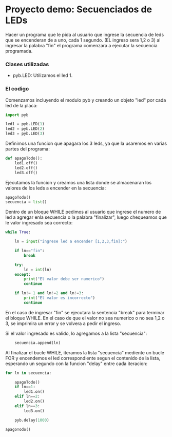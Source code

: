 # Proyecto demo: Secuenciados de LEDs
Hacer un programa que le pida al usuario que ingrese la secuencia de leds que se encenderan de a uno, cada 1 segundo. (EL ingreso sera 1,2 o 3) 
al ingresar la palabra "fin" el programa comenzara a ejecutar la secuencia programada.

### Clases utilizadas
  - pyb.LED: Utilizamos el led 1.

### El codigo

Comenzamos incluyendo el modulo pyb y creando un objeto "led" por cada led de la placa:

```python
import pyb

led1 = pyb.LED(1)
led2 = pyb.LED(2)
led3 = pyb.LED(3)
```

Definimos una funcion que apagara los 3 leds, ya que la usaremos en varias partes del programa:

```python
def apagoTodo():
	led1.off()
	led2.off()
	led3.off()
```

Ejecutamos la funcion y creamos una lista donde se almacenaran los valores de los leds a encender en la secuencia:

```python
apagoTodo()
secuencia = list()
```

Dentro de un bloque WHILE pedimos al usuario que ingrese el numero de led a agregar enla secuencia o la palabra "finalizar", luego chequeamos
que le valor ingresado sea correcto:

```python
while True:

	ln = input("ingrese led a encender [1,2,3,fin]:")

	if ln=="fin":
		break

	try:
		ln = int(ln)
	except:
		print("El valor debe ser numerico")
		continue

	if ln!= 1 and ln!=2 and ln!=3:
		print("El valor es incorrecto")
		continue
```

En el caso de ingresar "fin" se ejecutara la sentencia "break" para terminar el bloque WHILE. En el caso de que el valor no sea numerico
o no sea 1,2 o 3, se imprimira un error y se volvera a pedir el ingreso.

Si el valor ingresado es valido, lo agregamos a la lista "secuencia":

```python
	secuencia.append(ln)
```

Al finalizar el bucle WHILE, iteramos la lista "secuencia" mediente un bucle FOR y encendemos el led correspondiente segun el contenido de
la lista, esperando un segundo con la funcion "delay" entre cada iteracion:

```python
for ln in secuencia:

	apagoTodo()
	if ln==1:
		led1.on()
	elif ln==2:
		led2.on()
	elif ln==3:
		led3.on()

	pyb.delay(1000)

apagoTodo()
```










